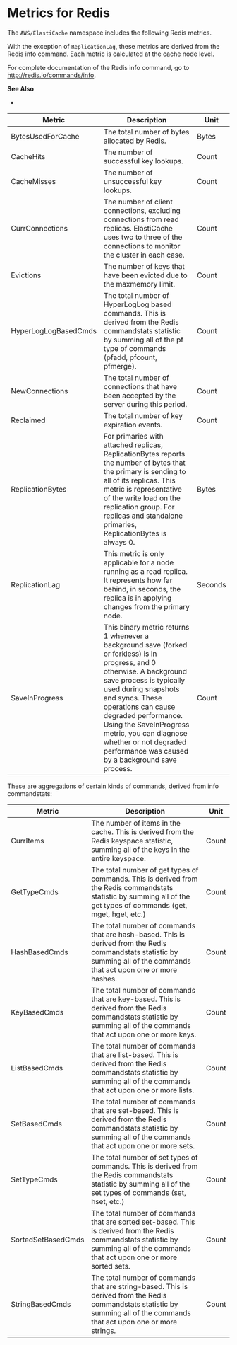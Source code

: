 # Metrics for Redis<a name="CacheMetrics.Redis"></a>

The `AWS/ElastiCache` namespace includes the following Redis metrics\.

With the exception of `ReplicationLag`, these metrics are derived from the Redis info command\. Each metric is calculated at the cache node level\.

For complete documentation of the Redis info command, go to [ http://redis\.io/commands/info](http://redis.io/commands/info)\. 

**See Also**

+ 


| Metric  | Description  | Unit  | 
| --- | --- | --- | 
| BytesUsedForCache | The total number of bytes allocated by Redis\. | Bytes | 
| CacheHits | The number of successful key lookups\. | Count | 
| CacheMisses | The number of unsuccessful key lookups\. | Count | 
| CurrConnections | The number of client connections, excluding connections from read replicas\. ElastiCache uses two to three of the connections to monitor the cluster in each case\. | Count | 
| Evictions | The number of keys that have been evicted due to the maxmemory limit\. | Count | 
| HyperLogLogBasedCmds | The total number of HyperLogLog based commands\. This is derived from the Redis commandstats statistic by summing all of the pf type of commands \(pfadd, pfcount, pfmerge\)\. | Count | 
| NewConnections | The total number of connections that have been accepted by the server during this period\. | Count | 
| Reclaimed | The total number of key expiration events\. | Count | 
| ReplicationBytes | For primaries with attached replicas, ReplicationBytes reports the number of bytes that the primary is sending to all of its replicas\. This metric is representative of the write load on the replication group\. For replicas and standalone primaries, ReplicationBytes is always 0\.  | Bytes | 
| ReplicationLag | This metric is only applicable for a node running as a read replica\. It represents how far behind, in seconds, the replica is in applying changes from the primary node\. | Seconds | 
| SaveInProgress | This binary metric returns 1 whenever a background save \(forked or forkless\) is in progress, and 0 otherwise\. A background save process is typically used during snapshots and syncs\. These operations can cause degraded performance\. Using the  SaveInProgress metric, you can diagnose whether or not degraded performance was caused by a background save process\. | Count | 

These are aggregations of certain kinds of commands, derived from info commandstats:


| Metric  | Description  | Unit  | 
| --- | --- | --- | 
| CurrItems | The number of items in the cache\. This is derived from the Redis keyspace statistic, summing all of the keys in the entire keyspace\. | Count | 
| GetTypeCmds | The total number of get types of commands\. This is derived from the Redis commandstats statistic by summing all of the get types of commands \(get, mget, hget, etc\.\) | Count | 
| HashBasedCmds | The total number of commands that are hash\-based\. This is derived from the Redis commandstats statistic by summing all of the commands that act upon one or more hashes\. | Count | 
| KeyBasedCmds | The total number of commands that are key\-based\. This is derived from the Redis commandstats statistic by summing all of the commands that act upon one or more keys\. | Count | 
| ListBasedCmds | The total number of commands that are list\-based\. This is derived from the Redis commandstats statistic by summing all of the commands that act upon one or more lists\. | Count | 
| SetBasedCmds | The total number of commands that are set\-based\. This is derived from the Redis commandstats statistic by summing all of the commands that act upon one or more sets\. | Count | 
| SetTypeCmds | The total number of set types of commands\. This is derived from the Redis commandstats statistic by summing all of the set types of commands \(set, hset, etc\.\) | Count | 
| SortedSetBasedCmds | The total number of commands that are sorted set\-based\. This is derived from the Redis commandstats statistic by summing all of the commands that act upon one or more sorted sets\. | Count | 
| StringBasedCmds | The total number of commands that are string\-based\. This is derived from the Redis commandstats statistic by summing all of the commands that act upon one or more strings\. | Count | 